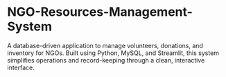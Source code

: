 # NGO-Resources-Management-System
A database-driven application to manage volunteers, donations, and inventory for NGOs. Built using Python, MySQL, and Streamlit, this system simplifies operations and record-keeping through a clean, interactive interface.
